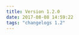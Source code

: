 ```yaml
---
title: Version 1.2.0
date: 2017-08-08 14:59:22 
tags: "changelogs 1.2"
---
```


<script src="https://gist.github.com/spinnaker-release/f0fc6516b41685440aff77b04f02a4b3.js"></script>